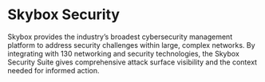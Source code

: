 # Skybox Security
Skybox provides the industry’s broadest cybersecurity management platform to address security challenges within large, complex networks. By integrating with 130 networking and security technologies, the Skybox Security Suite gives comprehensive attack surface visibility and the context needed for informed action.
